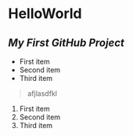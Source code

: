 # **HelloWorld**
## *My First GitHub Project*
- First item
- Second item
- Third item

> afjlasdfkl
1. First item
2. Second item
3. Third item
   

